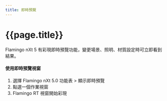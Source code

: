 ```yaml
---
title: 即時預覽
---
```


# {{page.title}}
Flamingo nXt 5 有彩現即時預覽功能，變更場景、照明、材質設定時可立即看到結果。

#### 使用即時預覽視窗
1. 選擇 Flamingo nXt 5.0 功能表 > 顯示即時預覽
1. 點選一個作業視窗
3. Flamingo RT 視窗開始彩現
